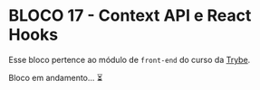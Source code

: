 # BLOCO 17 - Context API e React Hooks



Esse bloco pertence ao módulo de `front-end` do curso da [Trybe](https://www.betrybe.com/). 

Bloco em andamento... :hourglass_flowing_sand:

